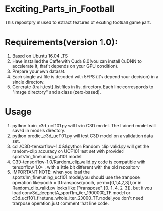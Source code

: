 # Exciting_Parts_in_Football
This repositpry in used to extract features of exciting football game part.

# Requirements(version 1.0):
1. Based on Ubuntu 16.04 LTS
2. Have installed the Caffe with Cuda 8.0(you can install CuDNN to accelerate it, that't depends on your GPU condition).
3. Prepare your own dataset.
4. Each single avi file is decoded with 5FPS (it's depend your decision) in a single directory.
5. Generate {train,test}.list files in list directory. Each line corresponds to "image directory" and a class (zero-based). 

# Usage
1. python train_c3d_ucf101.py will train C3D model. The trained model will saved in models directory.
2. python predict_c3d_ucf101.py will test C3D model on a validation data set.
3. cd ./C3D-tensorflow-1.0 &&python Random_clip_valid.py will get the random-clip accuracy on UCF101 test set with provided sports1m_finetuning_ucf101.model
4. C3D-tensorflow-1.0/Random_clip_valid.py code is compatible with tensorflow 1.0+ , with a little bit different with the old repository
5. IMPORTANT NOTE: when you load the sports1m_finetuning_ucf101.model,you should use the tranpose operation like:pool5 = tf.transpose(pool5, perm=[0,1,4,2,3]),or in Random_clip_valid.py looks like:["transpose", [0, 1, 4, 2, 3]], but if you load conv3d_deepnetA_sport1m_iter_1900000_TF.model or c3d_ucf101_finetune_whole_iter_20000_TF.model,you don't need tranpose operation,just comment that line code.

